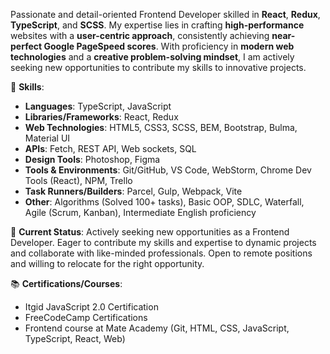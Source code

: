 Passionate and detail-oriented Frontend Developer skilled in **React**, **Redux**, **TypeScript**, and **SCSS**. My expertise lies in crafting **high-performance** websites with a **user-centric approach**, consistently achieving **near-perfect Google PageSpeed scores**. With proficiency in **modern web technologies** and a **creative problem-solving mindset**, I am actively seeking new opportunities to contribute my skills to innovative projects.

🚀 **Skills**:
- **Languages**: TypeScript, JavaScript
- **Libraries/Frameworks**: React, Redux
- **Web Technologies**: HTML5, CSS3, SCSS, BEM, Bootstrap, Bulma, Material UI
- **APIs**: Fetch, REST API, Web sockets, SQL
- **Design Tools**: Photoshop, Figma
- **Tools & Environments**: Git/GitHub, VS Code, WebStorm, Chrome Dev Tools (React), NPM, Trello
- **Task Runners/Builders**: Parcel, Gulp, Webpack, Vite
- **Other**: Algorithms (Solved 100+ tasks), Basic OOP, SDLC, Waterfall, Agile (Scrum, Kanban), Intermediate English proficiency

💼 **Current Status**:
Actively seeking new opportunities as a Frontend Developer. Eager to contribute my skills and expertise to dynamic projects and collaborate with like-minded professionals. Open to remote positions and willing to relocate for the right opportunity.

📚 **Certifications/Courses**:
- Itgid JavaScript 2.0 Certification
- FreeCodeCamp Certifications
- Frontend course at Mate Academy (Git, HTML, CSS, JavaScript, TypeScript, React, Web)

